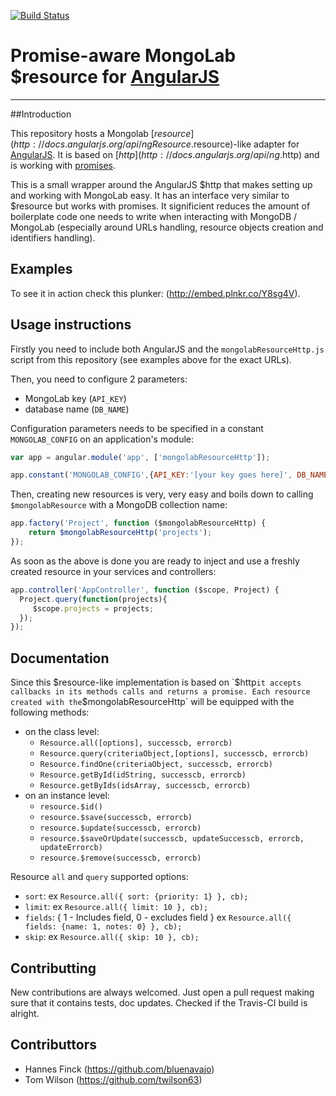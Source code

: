 [![Build Status](https://secure.travis-ci.org/angularjs-mongolab/resource-http.png)](http://travis-ci.org/angularjs-mongolab/resource-http)

# Promise-aware MongoLab $resource for [AngularJS](http://angularjs.org/)
***

##Introduction

This repository hosts a Mongolab [$resource](http://docs.angularjs.org/api/ngResource.$resource)-like adapter for [AngularJS](http://angularjs.org/).
It is based on [$http](http://docs.angularjs.org/api/ng.$http) and is working with [promises]().

This is a small wrapper around the AngularJS $http that makes setting up and working with MongoLab easy. It has an interface very similar to $resource but works with promises.
It significient reduces the amount of boilerplate code one needs to write when interacting with MongoDB / MongoLab (especially around URLs handling, resource objects creation and identifiers handling).

## Examples
To see it in action check this plunker: (http://embed.plnkr.co/Y8sg4V).

## Usage instructions

Firstly you need to include both AngularJS and the `mongolabResourceHttp.js` script from this repository (see examples above for the exact URLs).

Then, you need to configure 2 parameters:
* MongoLab key (`API_KEY`)
* database name (`DB_NAME`)

Configuration parameters needs to be specified in a constant `MONGOLAB_CONFIG` on an application's module:
```JavaScript
var app = angular.module('app', ['mongolabResourceHttp']);

app.constant('MONGOLAB_CONFIG',{API_KEY:'[your key goes here]', DB_NAME:'angularjs'});
```
Then, creating new resources is very, very easy and boils down to calling `$mongolabResource` with a MongoDB collection name:
```JavaScript
app.factory('Project', function ($mongolabResourceHttp) {
    return $mongolabResourceHttp('projects');
});
```
As soon as the above is done you are ready to inject and use a freshly created resource in your services and controllers:
```JavaScript
app.controller('AppController', function ($scope, Project) {
  Project.query(function(projects){
     $scope.projects = projects;
  });
});
```

## Documentation

Since this $resource-like implementation is based on `$http` it accepts callbacks in its methods calls and returns a promise.
Each resource created with the `$mongolabResourceHttp` will be equipped with the following methods:
* on the class level:
    * `Resource.all([options], successcb, errorcb)`
    * `Resource.query(criteriaObject,[options], successcb, errorcb)`
    * `Resource.findOne(criteriaObject, successcb, errorcb)`
    * `Resource.getById(idString, successcb, errorcb)`
    * `Resource.getByIds(idsArray, successcb, errorcb)`
* on an instance level:
    * `resource.$id()`
    * `resource.$save(successcb, errorcb)`
    * `resource.$update(successcb, errorcb)`
    * `resource.$saveOrUpdate(successcb, updateSuccesscb, errorcb, updateErrorcb)`
    * `resource.$remove(successcb, errorcb)`

Resource `all` and `query` supported options:
  * `sort`: ex `Resource.all({ sort: {priority: 1} }, cb);`
  * `limit`: ex `Resource.all({ limit: 10 }, cb);`
  * `fields`: 
    { 1 - Includes field, 0 - excludes field }
    ex `Resource.all({ fields: {name: 1, notes: 0} }, cb);`
  * `skip`: ex `Resource.all({ skip: 10 }, cb);`

## Contributting

New contributions are always welcomed. Just open a pull request making sure that it contains tests, doc updates.
Checked if the Travis-CI build is alright.

## Contributtors

* Hannes Finck (https://github.com/bluenavajo)
* Tom Wilson (https://github.com/twilson63)